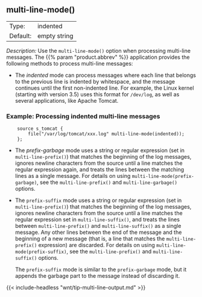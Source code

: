 ---
---
<!-- DISCLAIMER: This file is based on the syslog-ng Open Source Edition documentation https://github.com/balabit/syslog-ng-ose-guides/commit/2f4a52ee61d1ea9ad27cb4f3168b95408fddfdf2 and is used under the terms of The syslog-ng Open Source Edition Documentation License. The file has been modified by Axoflow. -->

## multi-line-mode()

|          |                 |
| -------- | --------------- |
| Type:    | indented|regexp |
| Default: | empty string    |

*Description:* Use the `multi-line-mode()` option when processing multi-line messages. The {{% param "product.abbrev" %}} application provides the following methods to process multi-line messages:

- The *indented* mode can process messages where each line that belongs to the previous line is indented by whitespace, and the message continues until the first non-indented line. For example, the Linux kernel (starting with version 3.5) uses this format for `/dev/log`, as well as several applications, like Apache Tomcat.

### Example: Processing indented multi-line messages
  
  ```shell
      source s_tomcat {
          file("/var/log/tomcat/xxx.log" multi-line-mode(indented));
      };
  ```

- The *prefix-garbage* mode uses a string or regular expression (set in `multi-line-prefix()`) that matches the beginning of the log messages, ignores newline characters from the source until a line matches the regular expression again, and treats the lines between the matching lines as a single message. For details on using `multi-line-mode(prefix-garbage)`, see the `multi-line-prefix()` and `multi-line-garbage()` options.

- The `prefix-suffix` mode uses a string or regular expression (set in `multi-line-prefix()`) that matches the beginning of the log messages, ignores newline characters from the source until a line matches the regular expression set in `multi-line-suffix()`, and treats the lines between `multi-line-prefix()` and `multi-line-suffix()` as a single message. Any other lines between the end of the message and the beginning of a new message (that is, a line that matches the `multi-line-prefix()` expression) are discarded. For details on using `multi-line-mode(prefix-suffix)`, see the `multi-line-prefix()` and `multi-line-suffix()` options.
  
  The `prefix-suffix` mode is similar to the `prefix-garbage` mode, but it appends the garbage part to the message instead of discarding it.

{{< include-headless "wnt/tip-multi-line-output.md" >}}
